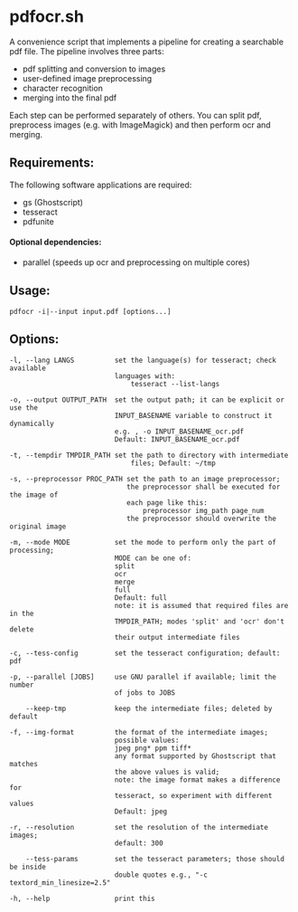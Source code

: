 # pdfocr.sh

A convenience script that implements a pipeline for creating a searchable
pdf file. The pipeline involves three parts:
  - pdf splitting and conversion to images
  - user-defined image preprocessing
  - character recognition
  - merging into the final pdf

Each step can be performed separately of others. You can split pdf, preprocess
images (e.g. with ImageMagick) and then perform ocr and merging.

## Requirements:

  The following software applications are required:
  - gs (Ghostscript)
  - tesseract
  - pdfunite

#### Optional dependencies:
  - parallel (speeds up ocr and preprocessing on multiple cores)

## Usage:

    pdfocr -i|--input input.pdf [options...]

## Options:

    -l, --lang LANGS          set the language(s) for tesseract; check available
                              languages with: 
                                  tesseract --list-langs

    -o, --output OUTPUT_PATH  set the output path; it can be explicit or use the
                              INPUT_BASENAME variable to construct it dynamically
                              e.g. , -o INPUT_BASENAME_ocr.pdf
                              Default: INPUT_BASENAME_ocr.pdf

    -t, --tempdir TMPDIR_PATH set the path to directory with intermediate
                                  files; Default: ~/tmp

    -s, --preprocessor PROC_PATH set the path to an image preprocessor;
                                 the preprocessor shall be executed for the image of
                                 each page like this:
                                     preprocessor img_path page_num
                                 the preprocessor should overwrite the original image

    -m, --mode MODE           set the mode to perform only the part of processing;
                              MODE can be one of: 
                              split
                              ocr
                              merge
                              full  
                              Default: full
                              note: it is assumed that required files are in the
                              TMPDIR_PATH; modes 'split' and 'ocr' don't delete
                              their output intermediate files

    -c, --tess-config         set the tesseract configuration; default: pdf

    -p, --parallel [JOBS]     use GNU parallel if available; limit the number
                              of jobs to JOBS

        --keep-tmp            keep the intermediate files; deleted by default

    -f, --img-format          the format of the intermediate images; 
                              possible values:
                              jpeg png* ppm tiff*
                              any format supported by Ghostscript that matches
                              the above values is valid;
                              note: the image format makes a difference for
                              tesseract, so experiment with different values
                              Default: jpeg

    -r, --resolution          set the resolution of the intermediate images;
                              default: 300

        --tess-params         set the tesseract parameters; those should be inside
                              double quotes e.g., "-c textord_min_linesize=2.5"

    -h, --help                print this

